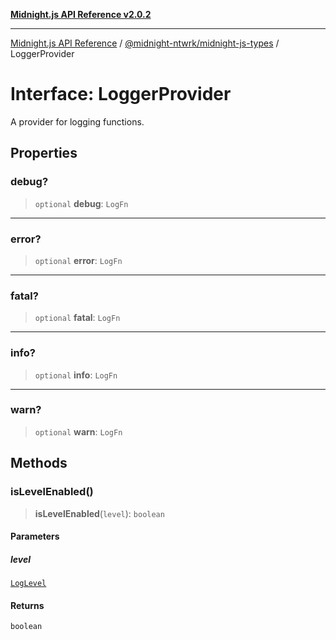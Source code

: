 [**Midnight.js API Reference v2.0.2**](../../../README.md)

***

[Midnight.js API Reference](../../../packages.md) / [@midnight-ntwrk/midnight-js-types](../README.md) / LoggerProvider

# Interface: LoggerProvider

A provider for logging functions.

## Properties

### debug?

> `optional` **debug**: `LogFn`

***

### error?

> `optional` **error**: `LogFn`

***

### fatal?

> `optional` **fatal**: `LogFn`

***

### info?

> `optional` **info**: `LogFn`

***

### warn?

> `optional` **warn**: `LogFn`

## Methods

### isLevelEnabled()

> **isLevelEnabled**(`level`): `boolean`

#### Parameters

##### level

[`LogLevel`](../enumerations/LogLevel.md)

#### Returns

`boolean`
